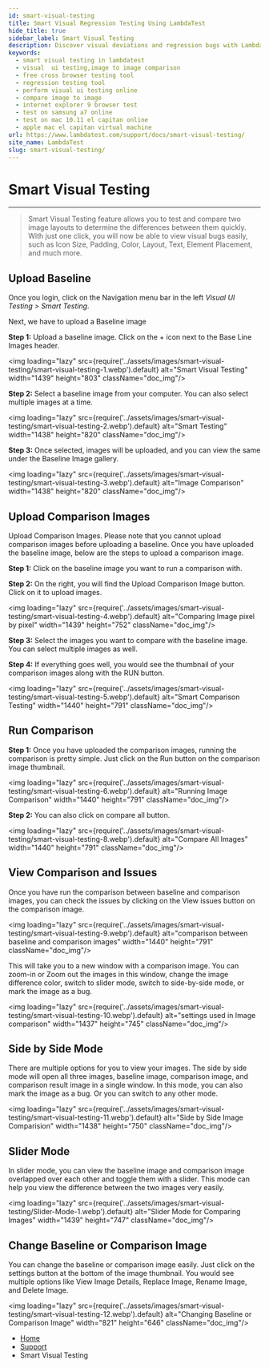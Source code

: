 ```yaml
---
id: smart-visual-testing
title: Smart Visual Regression Testing Using LambdaTest
hide_title: true
sidebar_label: Smart Visual Testing
description: Discover visual deviations and regression bugs with LambdaTest's Smart Visual Testing. Upload, compare, and ensure top-quality UI
keywords:
  - smart visual testing in lambdatest
  - visual  ui testing,image to image comparison
  - free cross browser testing tool
  - regression testing tool
  - perform visual ui testing online
  - compare image to image
  - internet explorer 9 browser test
  - test on samsung a7 online
  - test on mac 10.11 el capitan online
  - apple mac el capitan virtual machine
url: https://www.lambdatest.com/support/docs/smart-visual-testing/
site_name: LambdaTest
slug: smart-visual-testing/
---
```


<script type="application/ld+json"
      dangerouslySetInnerHTML={{ __html: JSON.stringify({
       "@context": "https://schema.org",
        "@type": "BreadcrumbList",
        "itemListElement": [{
          "@type": "ListItem",
          "position": 1,
          "name": "LambdaTest",
          "item": "https://www.lambdatest.com"
        },{
          "@type": "ListItem",
          "position": 2,
          "name": "Support",
          "item": "https://www.lambdatest.com/support/docs/"
        },{
          "@type": "ListItem",
          "position": 3,
          "name": "Smart Visual Testing",
          "item": "https://www.lambdatest.com/support/docs/smart-visual-testing/"
        }]
      })
    }}
></script>

# Smart Visual Testing
***
> Smart Visual Testing feature allows you to test and compare two image layouts to determine the differences between them quickly. With just one click, you will now be able to view visual bugs easily, such as Icon Size, Padding, Color, Layout, Text, Element Placement, and much more.

<div className="ytframe"> 
<div className="youtube" data-embed="F-RvD2UsqR4">
    <div className="play-button"></div>
</div>
</div>

## Upload Baseline

Once you login, click on the Navigation menu bar in the left *Visual UI Testing > Smart Testing*.

Next, we have to upload a Baseline image

**Step 1:** Upload a baseline image. Click on the + icon next to the Base Line Images header.

<img loading="lazy" src={require('../assets/images/smart-visual-testing/smart-visual-testing-1.webp').default} alt="Smart Visual Testing" width="1439" height="803" className="doc_img"/>

**Step 2:** Select a baseline image from your computer. You can also select multiple images at a time.

<img loading="lazy" src={require('../assets/images/smart-visual-testing/smart-visual-testing-2.webp').default} alt="Smart Testing" width="1438" height="820" className="doc_img"/>

**Step 3:** Once selected, images will be uploaded, and you can view the same under the Baseline Image gallery.

<img loading="lazy" src={require('../assets/images/smart-visual-testing/smart-visual-testing-3.webp').default} alt="Image Comparison" width="1438" height="820" className="doc_img"/>

## Upload Comparison Images

Upload Comparison Images. Please note that you cannot upload comparison images before uploading a baseline. Once you have uploaded the baseline image, below are the steps to upload a comparison image.

**Step 1:** Click on the baseline image you want to run a comparison with.

**Step 2:** On the right, you will find the Upload Comparison Image button. Click on it to upload images.

<img loading="lazy" src={require('../assets/images/smart-visual-testing/smart-visual-testing-4.webp').default} alt="Comparing Image pixel by pixel" width="1439" height="752" className="doc_img"/>

**Step 3:** Select the images you want to compare with the baseline image. You can select multiple images as well.

**Step 4:** If everything goes well, you would see the thumbnail of your comparison images along with the RUN button.

<img loading="lazy" src={require('../assets/images/smart-visual-testing/smart-visual-testing-5.webp').default} alt="Smart Comparison Testing" width="1440" height="791" className="doc_img"/>

## Run Comparison

**Step 1:** Once you have uploaded the comparison images, running the comparison is pretty simple. Just click on the Run button on the comparison image thumbnail.

<img loading="lazy" src={require('../assets/images/smart-visual-testing/smart-visual-testing-6.webp').default} alt="Running Image Comparison" width="1440" height="791" className="doc_img"/>

**Step 2:** You can also click on compare all button.

<img loading="lazy" src={require('../assets/images/smart-visual-testing/smart-visual-testing-8.webp').default} alt="Compare All Images" width="1440" height="791" className="doc_img"/>

## View Comparison and Issues

Once you have run the comparison between baseline and comparison images, you can check the issues by clicking on the View issues button on the comparison image.

<img loading="lazy" src={require('../assets/images/smart-visual-testing/smart-visual-testing-9.webp').default} alt="comparison between baseline and comparison images" width="1440" height="791" className="doc_img"/>

This will take you to a new window with a comparison image. You can zoom-in or Zoom out the images in this window, change the image difference color, switch to slider mode, switch to side-by-side mode, or mark the image as a bug.

<img loading="lazy" src={require('../assets/images/smart-visual-testing/smart-visual-testing-10.webp').default} alt="settings used in Image comparison" width="1437" height="745" className="doc_img"/>

## Side by Side Mode

There are multiple options for you to view your images. The side by side mode will open all three images, baseline image, comparison image, and comparison result image in a single window. In this mode, you can also mark the image as a bug. Or you can switch to any other mode.

<img loading="lazy" src={require('../assets/images/smart-visual-testing/smart-visual-testing-11.webp').default} alt="Side by Side Image Comparision" width="1438" height="750" className="doc_img"/>

## Slider Mode

In slider mode, you can view the baseline image and comparison image overlapped over each other and toggle them with a slider. This mode can help you view the difference between the two images very easily.

<img loading="lazy" src={require('../assets/images/smart-visual-testing/Slider-Mode-1.webp').default} alt="Slider Mode for Comparing Images" width="1439" height="747" className="doc_img"/>

## Change Baseline or Comparison Image

You can change the baseline or comparison image easily. Just click on the settings button at the bottom of the image thumbnail. You would see multiple options like View Image Details, Replace Image, Rename Image, and Delete Image.

<img loading="lazy" src={require('../assets/images/smart-visual-testing/smart-visual-testing-12.webp').default} alt="Changing Baseline or Comparison Image" width="821" height="646" className="doc_img"/>

<nav aria-label="breadcrumbs">
  <ul className="breadcrumbs">
    <li className="breadcrumbs__item">
      <a className="breadcrumbs__link" href="https://www.lambdatest.com">Home</a>
    </li>
    <li className="breadcrumbs__item">
      <a className="breadcrumbs__link" href="/docs/">Support</a>
    </li>
    <li className="breadcrumbs__item breadcrumbs__item--active">
      <span className="breadcrumbs__link">Smart Visual Testing</span>
    </li>
  </ul>
</nav>